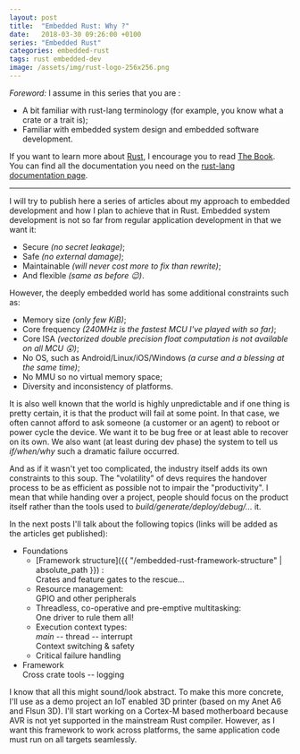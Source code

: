 ```yaml
---
layout: post
title:  "Embedded Rust: Why ?"
date:   2018-03-30 09:26:00 +0100
series: "Embedded Rust"
categories: embedded-rust
tags: rust embedded-dev
image: /assets/img/rust-logo-256x256.png
---
```


*Foreword:* I assume in this series that you are :
- A bit familiar with rust-lang terminology (for example, you know what a crate or a trait is);
- Familiar with embedded system design and embedded software development.

If you want to learn more about [Rust](https://rust-lang.org), I encourage you to read [The Book](https://doc.rust-lang.org/book/first-edition/). You can find all the documentation you need on the [rust-lang documentation page](https://doc.rust-lang.org/).

---

I will try to publish here a series of articles about my approach to embedded development and how I plan to achieve that in Rust.
Embedded system development is not so far from regular application development in that we want it:
- Secure *(no secret leakage)*;
- Safe *(no external damage)*;
- Maintainable *(will never cost more to fix than rewrite)*;
- And flexible *(same as before 😉)*.

However, the deeply embedded world has some additional constraints such as:
- Memory size *(only few KiB)*;
- Core frequency *(240MHz is the fastest MCU I've played with so far)*;
- Core ISA *(vectorized double precision float computation is not available on all MCU 😲)*;
- No OS, such as Android/Linux/iOS/Windows *(a curse and a blessing at the same time)*;
- No MMU so no virtual memory space;
- Diversity and inconsistency of platforms.

It is also well known that the world is highly unpredictable and if one thing is pretty certain, it is
that the product will fail at some point. In that case, we often cannot afford  to ask someone (a
customer or an agent) to reboot or power cycle the device. We want it to be bug free or at least able to
recover on its own. We also want (at least during dev phase) the system to tell us *if/when/why*
such a dramatic failure occurred.

And as if it wasn't yet too complicated, the industry itself adds its own constraints to this soup.
The "volatility" of devs requires the handover process to be as efficient as possible not to impair
the "productivity". I mean that while handing over a project, people should focus on the product
itself rather than the tools used to *build/generate/deploy/debug/...* it.

In the next posts I'll talk about the following topics (links will be added as the articles get
published):

- Foundations
  - [Framework structure]({{ "/embedded-rust-framework-structure" | absolute_path }}) :  
    Crates and feature gates to the rescue...
  - Resource management:  
    GPIO and other peripherals
  - Threadless, co-operative and pre-emptive multitasking:  
    One driver to rule them all!
  - Execution context types:  
    *main* -- thread -- interrupt  
    Context switching & safety
  - Critical failure handling
- Framework  
  Cross crate tools -- logging

I know that all this might sound/look abstract. To make this more concrete, I'll
use as a demo project an IoT enabled 3D printer (based on my Anet A6 and Flsun 3D). I'll start working
on a Cortex-M based motherboard because AVR is not yet supported in the mainstream Rust compiler. However,
as I want this framework to work across platforms, the same application code must run on all targets
seamlessly.


